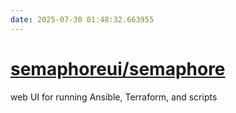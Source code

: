 ```yaml
---
date: 2025-07-30 01:48:32.663955
---
```


# [semaphoreui/semaphore](https://github.com/semaphoreui/semaphore)

web UI for running Ansible, Terraform, and scripts